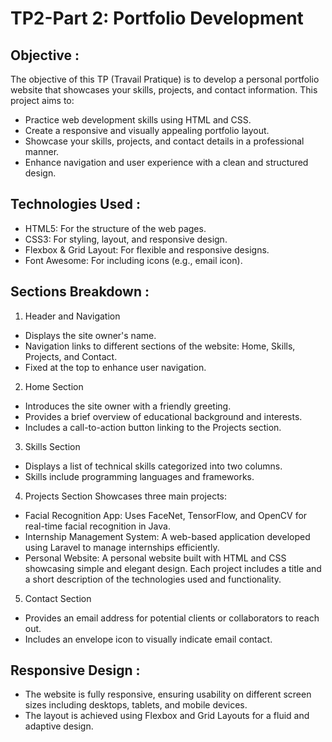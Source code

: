 # TP2-Part 2: Portfolio Development 
## Objective :
The objective of this TP (Travail Pratique) is to develop a personal portfolio website that showcases your skills, projects, and contact information. This project aims to:
 - Practice web development skills using HTML and CSS.
 - Create a responsive and visually appealing portfolio layout.
 - Showcase your skills, projects, and contact details in a professional manner.
 - Enhance navigation and user experience with a clean and structured design.
## Technologies Used :
 - HTML5: For the structure of the web pages.
 - CSS3: For styling, layout, and responsive design.
 - Flexbox & Grid Layout: For flexible and responsive designs.
 - Font Awesome: For including icons (e.g., email icon).
## Sections Breakdown :
1. Header and Navigation
 - Displays the site owner's name.
 - Navigation links to different sections of the website: Home, Skills, Projects, and Contact.
 - Fixed at the top to enhance user navigation.
2. Home Section
 - Introduces the site owner with a friendly greeting.
 - Provides a brief overview of educational background and interests.
 - Includes a call-to-action button linking to the Projects section.
3. Skills Section
 - Displays a list of technical skills categorized into two columns.
 - Skills include programming languages and frameworks.
4. Projects Section
 Showcases three main projects:
 - Facial Recognition App: Uses FaceNet, TensorFlow, and OpenCV for real-time facial recognition in Java.
 - Internship Management System: A web-based application developed using Laravel to manage internships efficiently.
 - Personal Website: A personal website built with HTML and CSS showcasing simple and elegant design.
  Each project includes a title and a short description of the technologies used and functionality.
5. Contact Section
 - Provides an email address for potential clients or collaborators to reach out.
 - Includes an envelope icon to visually indicate email contact.
## Responsive Design :
 - The website is fully responsive, ensuring usability on different screen sizes including desktops, tablets, and mobile devices.
 - The layout is achieved using Flexbox and Grid Layouts for a fluid and adaptive design.
